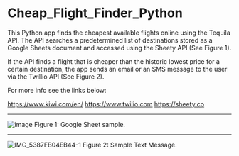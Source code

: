 # Cheap_Flight_Finder_Python


This Python app finds the cheapest available flights online using the Tequila API. The API searches a predetermined list of destinations stored as a Google Sheets document and accessed using the Sheety API (See Figure 1). 

If the API finds a flight that is cheaper than the historic lowest price for a certain destination, the app sends an email or an SMS message to the user via the Twillio API (See Figure 2).

For more info see the links below:

https://www.kiwi.com/en/
https://www.twilio.com
https://sheety.co

***

![image](https://user-images.githubusercontent.com/76194492/183331367-d112e853-7d4d-4e4f-a4b0-7c25d462a84d.png)
Figure 1: Google Sheet sample.

***

![IMG_5387FB04EB44-1](https://user-images.githubusercontent.com/76194492/183343141-3dae83f3-4762-4a49-81de-0b4c36176d0a.jpeg)
Figure 2: Sample Text Message.

